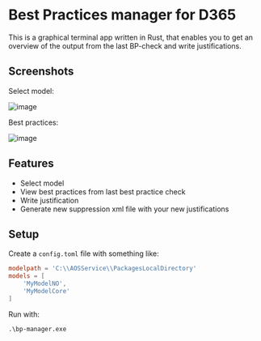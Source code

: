 # Best Practices manager for D365

This is a graphical terminal app written in Rust, that enables you to get an overview of the output from the last BP-check and write justifications.

## Screenshots

Select model:

![image](https://github.com/palantus/d365-bp-manager/assets/819342/07d3b36f-8a21-497f-9b83-c0c7d13bf270)

Best practices:

![image](https://github.com/palantus/d365-bp-manager/assets/819342/a9a0831b-c984-4160-b87e-53940be77c48)

## Features

* Select model
* View best practices from last best practice check
* Write justification
* Generate new suppression xml file with your new justifications

## Setup

Create a `config.toml` file with something like:

```toml
modelpath = 'C:\\AOSService\\PackagesLocalDirectory'
models = [
	'MyModelNO', 
	'MyModelCore'
]
```

Run with:
```
.\bp-manager.exe
```
